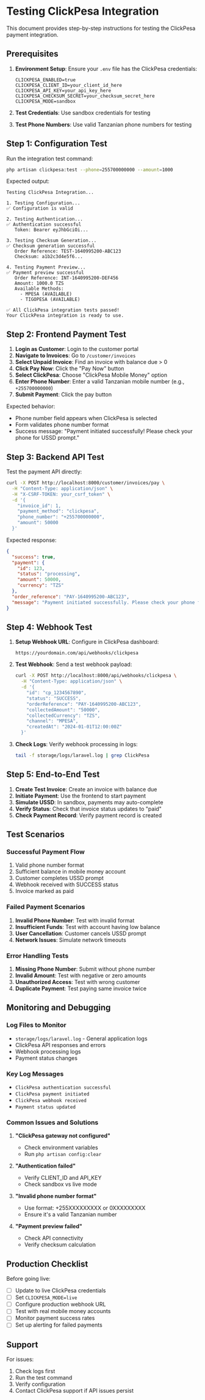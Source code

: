 # Testing ClickPesa Integration

This document provides step-by-step instructions for testing the ClickPesa payment integration.

## Prerequisites

1. **Environment Setup**: Ensure your `.env` file has the ClickPesa credentials:
   ```env
   CLICKPESA_ENABLED=true
   CLICKPESA_CLIENT_ID=your_client_id_here
   CLICKPESA_API_KEY=your_api_key_here
   CLICKPESA_CHECKSUM_SECRET=your_checksum_secret_here
   CLICKPESA_MODE=sandbox
   ```

2. **Test Credentials**: Use sandbox credentials for testing
3. **Test Phone Numbers**: Use valid Tanzanian phone numbers for testing

## Step 1: Configuration Test

Run the integration test command:
```bash
php artisan clickpesa:test --phone=255700000000 --amount=1000
```

Expected output:
```
Testing ClickPesa Integration...

1. Testing Configuration...
✅ Configuration is valid

2. Testing Authentication...
✅ Authentication successful
   Token: Bearer eyJhbGciOi...

3. Testing Checksum Generation...
✅ Checksum generation successful
   Order Reference: TEST-1640995200-ABC123
   Checksum: a1b2c3d4e5f6...

4. Testing Payment Preview...
✅ Payment preview successful
   Order Reference: INT-1640995200-DEF456
   Amount: 1000.0 TZS
   Available Methods:
     - MPESA (AVAILABLE)
     - TIGOPESA (AVAILABLE)

✅ All ClickPesa integration tests passed!
Your ClickPesa integration is ready to use.
```

## Step 2: Frontend Payment Test

1. **Login as Customer**: Login to the customer portal
2. **Navigate to Invoices**: Go to `/customer/invoices`
3. **Select Unpaid Invoice**: Find an invoice with balance due > 0
4. **Click Pay Now**: Click the "Pay Now" button
5. **Select ClickPesa**: Choose "ClickPesa Mobile Money" option
6. **Enter Phone Number**: Enter a valid Tanzanian mobile number (e.g., `+255700000000`)
7. **Submit Payment**: Click the pay button

Expected behavior:
- Phone number field appears when ClickPesa is selected
- Form validates phone number format
- Success message: "Payment initiated successfully! Please check your phone for USSD prompt."

## Step 3: Backend API Test

Test the payment API directly:

```bash
curl -X POST http://localhost:8000/customer/invoices/pay \
  -H "Content-Type: application/json" \
  -H "X-CSRF-TOKEN: your_csrf_token" \
  -d '{
    "invoice_id": 1,
    "payment_method": "clickpesa",
    "phone_number": "+255700000000",
    "amount": 50000
  }'
```

Expected response:
```json
{
  "success": true,
  "payment": {
    "id": 123,
    "status": "processing",
    "amount": 50000,
    "currency": "TZS"
  },
  "order_reference": "PAY-1640995200-ABC123",
  "message": "Payment initiated successfully. Please check your phone for USSD prompt."
}
```

## Step 4: Webhook Test

1. **Setup Webhook URL**: Configure in ClickPesa dashboard:
   ```
   https://yourdomain.com/api/webhooks/clickpesa
   ```

2. **Test Webhook**: Send a test webhook payload:
   ```bash
   curl -X POST http://localhost:8000/api/webhooks/clickpesa \
     -H "Content-Type: application/json" \
     -d '{
       "id": "cp_1234567890",
       "status": "SUCCESS",
       "orderReference": "PAY-1640995200-ABC123",
       "collectedAmount": "50000",
       "collectedCurrency": "TZS",
       "channel": "MPESA",
       "createdAt": "2024-01-01T12:00:00Z"
     }'
   ```

3. **Check Logs**: Verify webhook processing in logs:
   ```bash
   tail -f storage/logs/laravel.log | grep ClickPesa
   ```

## Step 5: End-to-End Test

1. **Create Test Invoice**: Create an invoice with balance due
2. **Initiate Payment**: Use the frontend to start payment
3. **Simulate USSD**: In sandbox, payments may auto-complete
4. **Verify Status**: Check that invoice status updates to "paid"
5. **Check Payment Record**: Verify payment record is created

## Test Scenarios

### Successful Payment Flow
1. Valid phone number format
2. Sufficient balance in mobile money account
3. Customer completes USSD prompt
4. Webhook received with SUCCESS status
5. Invoice marked as paid

### Failed Payment Scenarios
1. **Invalid Phone Number**: Test with invalid format
2. **Insufficient Funds**: Test with account having low balance
3. **User Cancellation**: Customer cancels USSD prompt
4. **Network Issues**: Simulate network timeouts

### Error Handling Tests
1. **Missing Phone Number**: Submit without phone number
2. **Invalid Amount**: Test with negative or zero amounts
3. **Unauthorized Access**: Test with wrong customer
4. **Duplicate Payment**: Test paying same invoice twice

## Monitoring and Debugging

### Log Files to Monitor
- `storage/logs/laravel.log` - General application logs
- ClickPesa API responses and errors
- Webhook processing logs
- Payment status changes

### Key Log Messages
- `ClickPesa authentication successful`
- `ClickPesa payment initiated`
- `ClickPesa webhook received`
- `Payment status updated`

### Common Issues and Solutions

1. **"ClickPesa gateway not configured"**
   - Check environment variables
   - Run `php artisan config:clear`

2. **"Authentication failed"**
   - Verify CLIENT_ID and API_KEY
   - Check sandbox vs live mode

3. **"Invalid phone number format"**
   - Use format: +255XXXXXXXXX or 0XXXXXXXXX
   - Ensure it's a valid Tanzanian number

4. **"Payment preview failed"**
   - Check API connectivity
   - Verify checksum calculation

## Production Checklist

Before going live:
- [ ] Update to live ClickPesa credentials
- [ ] Set `CLICKPESA_MODE=live`
- [ ] Configure production webhook URL
- [ ] Test with real mobile money accounts
- [ ] Monitor payment success rates
- [ ] Set up alerting for failed payments

## Support

For issues:
1. Check logs first
2. Run the test command
3. Verify configuration
4. Contact ClickPesa support if API issues persist
